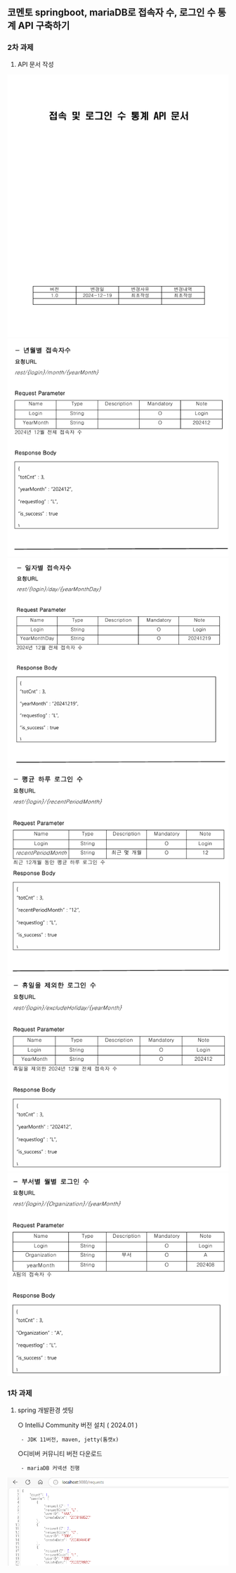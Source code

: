 ## 코멘토 springboot, mariaDB로 접속자 수, 로그인 수 통계 API 구축하기


### 2차 과제
1. API 문서 작성

![img_6.png](img_6.png)
![img_1.png](img_1.png)
![img_2.png](img_2.png)
![img_3.png](img_3.png)
![img_4.png](img_4.png)
![img_5.png](img_5.png)


### 1차 과제
1. spring 개발환경 셋팅

   ○ IntelliJ Community 버전 설치 ( 2024.01 )
        
        - JDK 11버전, maven, jetty(톰캣x)

   ○디비버 커뮤니티 버전 다운로드

        - mariaDB 커넥션 진행
![img.png](img.png)



